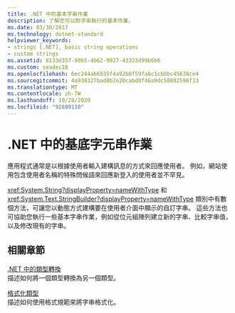 ```yaml
---
title: .NET 中的基本字串作業
description: 了解您可以對字串執行的基本作業。
ms.date: 03/30/2017
ms.technology: dotnet-standard
helpviewer_keywords:
- strings [.NET], basic string operations
- custom strings
ms.assetid: 8133d357-90b5-4b62-9927-43323d99b6b6
ms.custom: seadec18
ms.openlocfilehash: 6ec244ab6935f4a92b0f59fa6c1cb8bc45638ce4
ms.sourcegitcommit: 4a938327bad8b2e20cabd0f46a9dc50882596f13
ms.translationtype: MT
ms.contentlocale: zh-TW
ms.lasthandoff: 10/28/2020
ms.locfileid: "92889110"
---
```

# <a name="basic-string-operations-in-net"></a>.NET 中的基底字元串作業

應用程式通常是以根據使用者輸入建構訊息的方式來回應使用者。 例如，網站使用包含使用者名稱的特殊問候語來回應新登入的使用者並不罕見。

<xref:System.String?displayProperty=nameWithType> 和 <xref:System.Text.StringBuilder?displayProperty=nameWithType> 類別中有數個方法，可讓您以動態方式建構要在使用者介面中顯示的自訂字串。 這些方法也可協助您執行一些基本字串作業，例如從位元組陣列建立新的字串、比較字串值，以及修改現有的字串。

## <a name="related-sections"></a>相關章節

[.NET 中的類型轉換](type-conversion.md)\
描述如何將一個類型轉換為另一個類型。  

[格式化類型](formatting-types.md)\
描述如何使用格式規範來將字串格式化。
